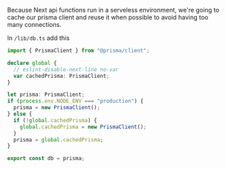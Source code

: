 Because Next api functions run in a serveless environment, we're going to cache our prisma client and reuse it when possible to avoid having too many connections.

In `/lib/db.ts` add this

```ts
import { PrismaClient } from "@prisma/client";

declare global {
  // eslint-disable-next-line no-var
  var cachedPrisma: PrismaClient;
}

let prisma: PrismaClient;
if (process.env.NODE_ENV === "production") {
  prisma = new PrismaClient();
} else {
  if (!global.cachedPrisma) {
    global.cachedPrisma = new PrismaClient();
  }
  prisma = global.cachedPrisma;
}

export const db = prisma;
```

